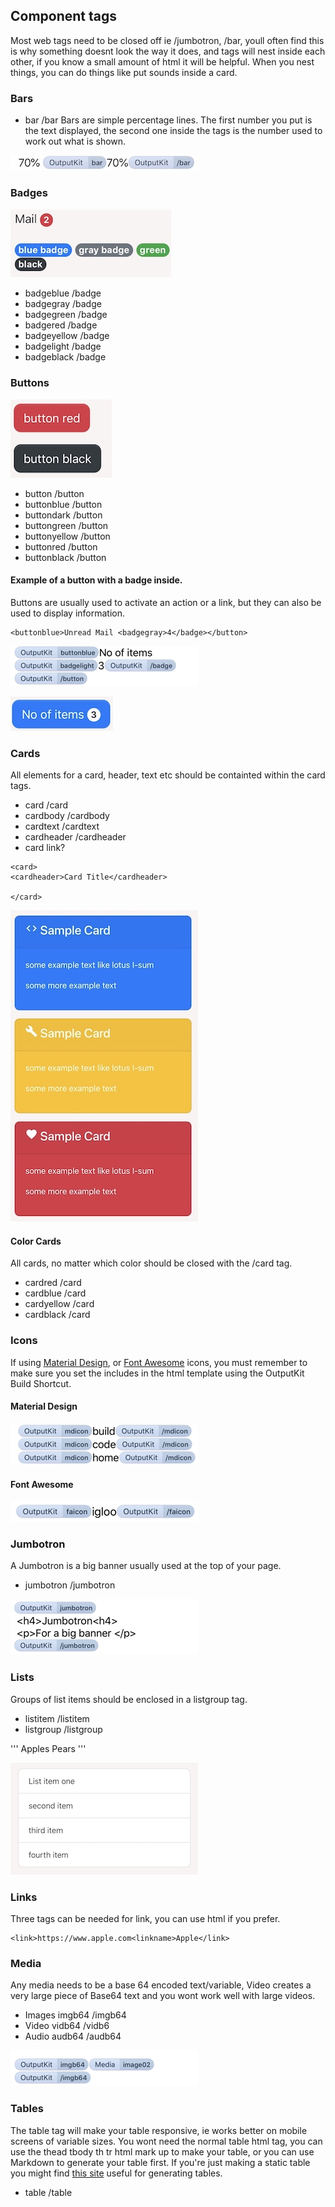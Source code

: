 ## Component tags
Most web tags need to be closed off ie /jumbotron, /bar, youll often find this is why something doesnt look the way it does, and tags will nest inside each other, if you know a small amount of html it will be helpful. When you nest things, you can do things like put sounds inside a card.



### Bars
- bar /bar
Bars are simple percentage lines. The first number you put is the text displayed, the second one inside the tags is the number used to work out what is shown.

![](https://github.com/nturpin0/OutputKit/raw/master/Images/IMG_0832.jpg)


### Badges
![](https://github.com/nturpin0/OutputKit/raw/master/Images/Badges.jpg)

- badgeblue    /badge
- badgegray     /badge
- badgegreen   /badge
- badgered      /badge
- badgeyellow    /badge
- badgelight     /badge
- badgeblack    /badge


### Buttons
![](https://github.com/nturpin0/OutputKit/raw/master/Images/Buttons.jpg)

- button /button
- buttonblue  /button
- buttondark     /button
- buttongreen  /button
- buttonyellow    /button
- buttonred    /button 
- buttonblack  /button

#### Example of a button with a badge inside.
Buttons are usually used to activate an action or a link, but they can also be used to display information.
```
<buttonblue>Unread Mail <badgegray>4</badge></button>
```

![](https://github.com/nturpin0/OutputKit/raw/master/Images/IMG_0828.png)

![](https://github.com/nturpin0/OutputKit/raw/master/Images/IMG_0836%202.jpg)


### Cards
All elements for a card, header, text etc should be containted within the card tags. 

- card      /card  
- cardbody   /cardbody
- cardtext   /cardtext
- cardheader   /cardheader
- card link?

```
<card>
<cardheader>Card Title</cardheader>

</card>
```

![](https://github.com/nturpin0/OutputKit/raw/master/Images/Cards.jpg)


#### Color Cards
All cards, no matter which color should be closed with the /card tag.

- cardred /card
- cardblue /card
- cardyellow /card
- cardblack /card

### Icons
If using [Material Design](https://material.io/tools/icons/), or [Font Awesome](https://fontawesome.com) icons, you must remember to make sure you set the includes in the html template using the OutputKit Build Shortcut.

#### Material Design

![](https://github.com/nturpin0/OutputKit/raw/master/Images/IMG_0830.png)

#### Font Awesome

![](https://github.com/nturpin0/OutputKit/raw/master/Images/IMG_0831.png)


### Jumbotron
A Jumbotron is a big banner usually used at the top of your page.
- jumbotron    /jumbotron

![](https://github.com/nturpin0/OutputKit/raw/master/Images/IMG_0827.png)

### Lists
Groups of list items should be enclosed in a listgroup tag.
- listitem    /listitem
- listgroup   /listgroup

'''
<listgroup>
  <listitem>Apples</listitem>
  <listitem>Pears</listitem>
</listgroup>
'''

![](https://github.com/nturpin0/OutputKit/raw/master/Images/IMG_0839.jpg)




### Links
Three tags can be needed for link, you can use html if you prefer.
```
<link>https://www.apple.com<linkname>Apple</link>
```

### Media
Any media needs to be a base 64 encoded text/variable, Video creates a very large piece of Base64 text and you wont work well with large videos.

- Images imgb64  /imgb64
- Video vidb64  /vidb6
- Audio audb64  /audb64

![](https://github.com/nturpin0/OutputKit/raw/master/Images/IMG_0829.png)


### Tables
The table tag will make your table responsive, ie works better on mobile screens of variable sizes. You wont need the normal table html tag, you can use the thead tbody th tr html mark up to make your table, or you can use Markdown to generate your table first. If you're just making a static table you might find [this site](https://www.tablesgenerator.com/html_tables) useful for generating tables. 

- table    /table




